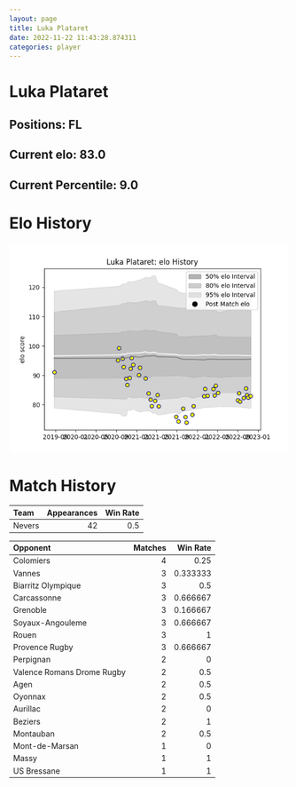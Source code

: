 ```yaml
---  
layout: page  
title: Luka Plataret  
date: 2022-11-22 11:43:28.874311  
categories: player  
---
```

# Luka Plataret

## Positions: FL

## Current elo: 83.0

## Current Percentile: 9.0

# Elo History


![elo history](history_LukaPlataret.png)
# Match History


| Team   |   Appearances |   Win Rate |
|:-------|--------------:|-----------:|
| Nevers |            42 |        0.5 |

| Opponent                   |   Matches |   Win Rate |
|:---------------------------|----------:|-----------:|
| Colomiers                  |         4 |   0.25     |
| Vannes                     |         3 |   0.333333 |
| Biarritz Olympique         |         3 |   0.5      |
| Carcassonne                |         3 |   0.666667 |
| Grenoble                   |         3 |   0.166667 |
| Soyaux-Angouleme           |         3 |   0.666667 |
| Rouen                      |         3 |   1        |
| Provence Rugby             |         3 |   0.666667 |
| Perpignan                  |         2 |   0        |
| Valence Romans Drome Rugby |         2 |   0.5      |
| Agen                       |         2 |   0.5      |
| Oyonnax                    |         2 |   0.5      |
| Aurillac                   |         2 |   0        |
| Beziers                    |         2 |   1        |
| Montauban                  |         2 |   0.5      |
| Mont-de-Marsan             |         1 |   0        |
| Massy                      |         1 |   1        |
| US Bressane                |         1 |   1        |